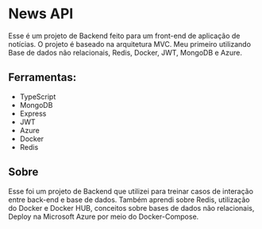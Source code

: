# News API

Esse é um projeto de Backend feito para um front-end de aplicação de notícias.
O projeto é baseado na arquitetura MVC. Meu primeiro utilizando Base de dados não relacionais, Redis, Docker, JWT, MongoDB e Azure.

## Ferramentas:

- TypeScript
- MongoDB
- Express
- JWT
- Azure
- Docker
- Redis


## Sobre

Esse foi um projeto de Backend que utilizei para treinar casos de interação entre back-end e base de dados.
Também aprendi sobre Redis, utilização do Docker e Docker HUB, conceitos sobre bases de dados não relacionais, Deploy na Microsoft Azure por meio do Docker-Compose.





